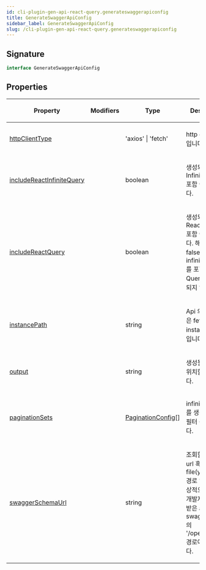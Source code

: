 ```yaml
---
id: cli-plugin-gen-api-react-query.generateswaggerapiconfig
title: GenerateSwaggerApiConfig
sidebar_label: GenerateSwaggerApiConfig
slug: /cli-plugin-gen-api-react-query.generateswaggerapiconfig
---
```






## Signature

```typescript
interface GenerateSwaggerApiConfig 
```

## Properties

<table><thead><tr><th>

Property


</th><th>

Modifiers


</th><th>

Type


</th><th>

Description


</th></tr></thead>
<tbody><tr><td>

[httpClientType](./cli-plugin-gen-api-react-query.generateswaggerapiconfig.httpclienttype)


</td><td>


</td><td>

'axios' \| 'fetch'


</td><td>

http client 타입입니다.


</td></tr>
<tr><td>

[includeReactInfiniteQuery](./cli-plugin-gen-api-react-query.generateswaggerapiconfig.includereactinfinitequery)


</td><td>


</td><td>

boolean


</td><td>

생성되는 코드의 InfiniteQuery 포함 여부 입니다.


</td></tr>
<tr><td>

[includeReactQuery](./cli-plugin-gen-api-react-query.generateswaggerapiconfig.includereactquery)


</td><td>


</td><td>

boolean


</td><td>

생성되는 코드의 React Query 포함 여부 입니다. 해당 옵션이 false 일경우 infiniteQuery 를 포함한 모든 Query 가 생성되지 않습니다.


</td></tr>
<tr><td>

[instancePath](./cli-plugin-gen-api-react-query.generateswaggerapiconfig.instancepath)


</td><td>


</td><td>

string


</td><td>

Api 의 axios 혹은 fetch 요청 instance 주소입니다.


</td></tr>
<tr><td>

[output](./cli-plugin-gen-api-react-query.generateswaggerapiconfig.output)


</td><td>


</td><td>

string


</td><td>

생성될 파일들이 위치할 경로입니다.


</td></tr>
<tr><td>

[paginationSets](./cli-plugin-gen-api-react-query.generateswaggerapiconfig.paginationsets)


</td><td>


</td><td>

[PaginationConfig](./cli-plugin-gen-api-react-query.paginationconfig)[]


</td><td>

infiniteQuery 를 생성할 함수 필터 목록 입니다.


</td></tr>
<tr><td>

[swaggerSchemaUrl](./cli-plugin-gen-api-react-query.generateswaggerapiconfig.swaggerschemaurl)


</td><td>


</td><td>

string


</td><td>

조회할 스웨거의 url 혹은 file(yaml, json) 경로 입니다. 통상적으로 백앤드 개발자에게 공유받은 api-swagger-url 의 '/openapi.json' 경로에 해당합니다.


</td></tr>
</tbody></table>
